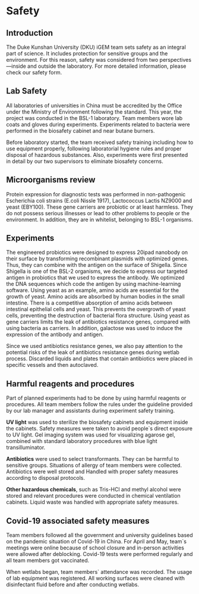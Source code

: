 # Safety
## Introduction
The Duke Kunshan University (DKU) iGEM team sets safety as an integral part of science. It includes protection for sensitive groups and the environment. For this reason, safety was considered from two perspectives—inside and outside the laboratory. For more detailed information, please check our safety form.
## Lab Safety
All laboratories of universities in China must be accredited by the Office under the Ministry of Environment following the standard. This year, the project was conducted in the BSL-1 laboratory. Team members wore lab coats and gloves during experiments. Experiments related to bacteria were performed in the biosafety cabinet and near butane burners.

Before laboratory started, the team received safety training including how to use equipment properly, following laboratorial hygiene rules and proper disposal of hazardous substances. Also, experiments were first presented in detail by our two supervisors to eliminate biosafety concerns.
## Microorganisms review
Protein expression for diagnostic tests was performed in non-pathogenic Escherichia coli strains (E.coli Nissle 1917), Lactococcus Lactis NZ9000 and yeast (EBY100). These gene carriers are probiotic or at least harmless. They do not possess serious illnesses or lead to other problems to people or the environment. In addition, they are in whitelist, belonging to BSL-1 organisms.
## Experiments
The engineered probiotics were designed to express 20ipad nanobody on their surface by transforming recombinant plasmids with optimized genes. Thus, they can combine with the antigen on the surface of Shigella. Since Shigella is one of the BSL-2 organisms, we decide to express our targeted antigen in probiotics that we used to express the antibody. We optimized the DNA sequences which code the antigen by using machine-learning software. Using yeast as an example, amino acids are essential for the growth of yeast. Amino acids are absorbed by human bodies in the small intestine. There is a competitive absorption of amino acids between intestinal epithelial cells and yeast. This prevents the overgrowth of yeast cells, preventing the destruction of bacterial flora structure. Using yeast as gene carriers limits the leak of antibiotics resistance genes, compared with using bacteria as carriers. In addition, galactose was used to induce the expression of the antibody and antigen.

Since we used antibiotics resistance genes, we also pay attention to the potential risks of the leak of antibiotics resistance genes during wetlab process. Discarded liquids and plates that contain antibiotics were placed in specific vessels and then autoclaved. 
## Harmful reagents and procedures
Part of planned experiments had to be done by using harmful reagents or procedures. All team members follow the rules under the guideline provided by our lab manager and assistants during experiment safety training.

**UV light** was used to sterilize the biosafety cabinets and equipment inside the cabinets. Safety measures were taken to avoid people`s direct exposure to UV light. Gel imaging system was used for visualizing agarose gel, combined with standard laboratory procedures with blue light transilluminator.

**Antibiotics** were used to select transformants. They can be harmful to sensitive groups. Situations of allergy of team members were collected. Antibiotics were well stored and 
Handled with proper safety measures according to disposal protocols.

**Other hazardous chemicals**, such as Tris-HCl and methyl alcohol were stored and relevant procedures were conducted in chemical ventilation cabinets. Liquid waste was handled with appropriate safety measures.
## Covid-19 associated safety measures
Team members followed all the government and university guidelines based on the pandemic situation of Covid-19 in China. For April and May, team`s meetings were online because of school closure and in-person activities were allowed after deblocking. Covid-19 tests were performed regularly and all team members got vaccinated.

When wetlabs began, team members` attendance was recorded. The usage of lab equipment was registered. All working surfaces were cleaned with disinfectant fluid before and after conducting wetlabs.
